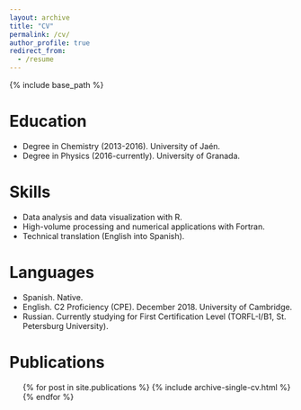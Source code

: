 ```yaml
---
layout: archive
title: "CV"
permalink: /cv/
author_profile: true
redirect_from:
  - /resume
---
```


{% include base_path %}

Education
======
* Degree in Chemistry (2013-2016). University of Jaén.
* Degree in Physics (2016-currently). University of Granada.
  
Skills
======
* Data analysis and data visualization with R.
* High-volume processing and numerical applications with Fortran.
* Technical translation (English into Spanish).

Languages
======
* Spanish. Native.
* English. C2 Proficiency (CPE). December 2018. University of Cambridge.
* Russian. Currently studying for First Certification Level (TORFL-I/B1, St. Petersburg University).

Publications
======
  <ul>{% for post in site.publications %}
    {% include archive-single-cv.html %}
  {% endfor %}</ul>

